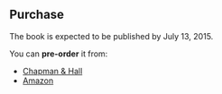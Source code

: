 <!-- Purchase -->
<section id="purchase">
  <div class="page-header">
    <h2>Purchase</h2>
  </div>
  <div class="row">
    <div class="span10 offset1">
      <p>The book is expected to be published by July 13, 2015.</p>
      <p>You can <strong>pre-order</strong> it from:</p>
      <ul>
       <li><a href="http://www.crcpress.com/product/isbn/9781466504394">Chapman &amp; Hall</a></li>
       <li><a href="http://www.amazon.com/dp/1466504390/ref=sr_ob_1?ie=UTF8&qid=1420126683&sr=8-1">Amazon</a></li>
      </ul>
      <br><br><br><br>
    </div>
  </div>
</section>